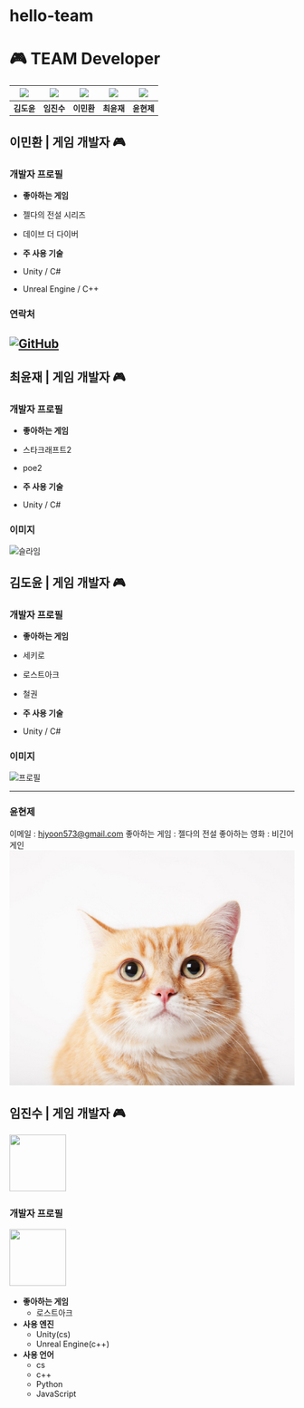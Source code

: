 # hello-team

# 🎮 TEAM Developer

| <a href="https://github.com/ShieldTanker"><img src="https://github.com/ShieldTanker.png" width="100"></a> | <a href="https://github.com/js-harang"><img src="https://github.com/js-harang.png" width="100"></a> | <a href="https://github.com/minhvvan"><img src="https://github.com/minhvvan.png" width="100"></a> | <a href="https://github.com/toSlimetoo"><img src="https://github.com/toSlimetoo.png" width="100"></a> | <a href="https://github.com/hynje"><img src="https://github.com/hynje.png" width="100"></a> |
|:---:|:---:|:---:|:---:|:---:|
| **김도윤** | **임진수** | **이민환** | **최윤재** | **윤현제** |

## 이민환 | 게임 개발자 🎮

### 개발자 프로필
- **좋아하는 게임**
 - 젤다의 전설 시리즈
 - 데이브 더 다이버
 
- **주 사용 기술**
 - Unity / C#
 - Unreal Engine / C++

### 연락처
[![GitHub](https://img.shields.io/badge/GitHub-%23121011.svg?style=flat-square&logo=github&logoColor=white)](https://github.com/minhvvan)
---

## 최윤재 | 게임 개발자 🎮

### 개발자 프로필
- **좋아하는 게임**
 - 스타크래프트2
 - poe2
 
- **주 사용 기술**
 - Unity / C#

### 이미지
![슬라임](https://img.freepik.com/premium-vector/cute-blue-slime-inside-jar-image_1060684-8.jpg)

## 김도윤 | 게임 개발자 🎮

### 개발자 프로필
- **좋아하는 게임**
 - 세키로
 - 로스트아크
 - 철권
 
- **주 사용 기술**
 - Unity / C#

### 이미지
![프로필](https://github.com/ShieldTanker.png)

***
### 윤현제
이메일 : hjyoon573@gmail.com
좋아하는 게임 : 젤다의 전설
좋아하는 영화 : 비긴어게인
![profile](./profileimg.jpg)

## 임진수 | 게임 개발자 🎮
<a href="https://github.com/js-harang">
    <img src="https://github.com/js-harang.png" width="100" height="100">
</a>

### 개발자 프로필
<a href="https://github.com/js-harang">
    <img src="https://github.com/js-harang.png" width="100" height="100">
</a>

- **좋아하는 게임**
  - 로스트아크
- **사용 엔진**
  - Unity(cs)
  - Unreal Engine(c++)
- **사용 언어**
  - cs
  - c++
  - Python
  - JavaScript
